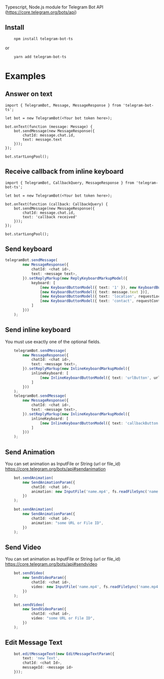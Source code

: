 Typescript, Node.js module for Telegram Bot API (https://core.telegram.org/bots/api)

## Install

```
    npm install telegram-bot-ts
```

or

```
    yarn add telegram-bot-ts
```

# Examples

## Answer on text

```
import { TelegramBot, Message, MessageResponse } from 'telegram-bot-ts';

let bot = new TelegramBot(<Your bot token here>);

bot.onText(function (message: Message) {
    bot.sendMessage(new MessageResponse({
        chatId: message.chat.id,
        text: message.text
    }));
});

bot.startLongPool();
```

## Receive callback from inline keyboard

```
import { TelegramBot, CallbackQuery, MessageResponse } from 'telegram-bot-ts';

let bot = new TelegramBot(<Your bot token here>);

bot.onText(function (callback: CallbackQuery) {
    bot.sendMessage(new MessageResponse({
        chatId: message.chat.id,
        text: 'callback received'
    }));
});

bot.startLongPool();
```

## Send keyboard

```typescript
telegramBot.sendMessage(
        new MessageResponse({
            chatId: <chat id>,
            text: <message text>,
        }).setReplyMarkup(new ReplyKeyboardMarkupModel({
            keyboard: [
                [new KeyboardButtonModel({ text: '1' }), new KeyboardButtonModel({ text: '2' })],
                [new KeyboardButtonModel({ text: message.text })],
                [new KeyboardButtonModel({ text: 'location', requestLocation: true })],
                [new KeyboardButtonModel({ text: 'contact', requestContact: true })]
            ]
        }))
    );
```

## Send inline keyboard

You must use exactly one of the optional fields.

```typescript
    telegramBot.sendMessage(
        new MessageResponse({
            chatId: <chat id>,
            text: <message text>,
        }).setReplyMarkup(new InlineKeyboardMarkupModel({
            inlineKeyboard: [
                [new InlineKeyboardButtonModel({ text: 'urlButton', url: 'https://google.com' })],
            ]
        }))
    );
    telegramBot.sendMessage(
        new MessageResponse({
            chatId: <chat id>,
            text: <message text>,
        }).setReplyMarkup(new InlineKeyboardMarkupModel({
            inlineKeyboard: [
                [new InlineKeyboardButtonModel({ text: 'callbackButton', callbackData: 'hello' })],
            ]
        }))
    );
```

## Send Animation

You can set animation as InputFile or String (url or file_id) https://core.telegram.org/bots/api#sendanimation

```typescript
    bot.sendAnimation(
        new SendAnimationParam({
            chatId: <chat id>,
            animation: new InputFile('name.mp4', fs.readFileSync('name.mp4')),
        })
    );
```

```typescript
    bot.sendAnimation(
        new SendAnimationParam({
            chatId: <chat id>,
            animation: "some URL or File ID",
        })
    );
```

## Send Video

You can set animation as InputFile or String (url or file_id) https://core.telegram.org/bots/api#sendvideo

```typescript
    bot.sendVideo(
        new SendVideoParam({
            chatId: <chat id>,
            video: new InputFile('name.mp4', fs.readFileSync('name.mp4')),
        })
    );
```

```typescript
    bot.sendVideo(
        new SendVideoParam({
            chatId: <chat id>,
            video: "some URL or File ID",
        })
    );
```

## Edit Message Text

```typescript
    bot.editMessageText(new EditMessageTextParam({
        text: 'new Text',
        chatId: <chat Id>,
        messageId: <message id>
    }));
```